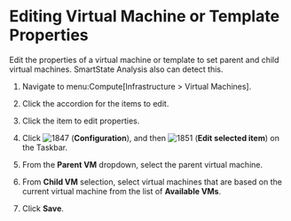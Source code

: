 # Editing Virtual Machine or Template Properties

Edit the properties of a virtual machine or template to set parent and
child virtual machines. SmartState Analysis also can detect this.

1.  Navigate to menu:Compute\[Infrastructure \> Virtual Machines\].

2.  Click the accordion for the items to edit.

3.  Click the item to edit properties.

4.  Click ![1847](../images/1847.png) (**Configuration**), and then
    ![1851](../images/1851.png) (**Edit selected item**) on the Taskbar.

5.  From the **Parent VM** dropdown, select the parent virtual machine.

6.  From **Child VM** selection, select virtual machines that are based
    on the current virtual machine from the list of **Available VMs**.

7.  Click **Save**.
